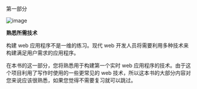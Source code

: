 第一部分

![image](images/frontdot.jpg)

**熟悉所需技术**

构建 web 应用程序不是一维的练习。现代 web 开发人员将需要利用多种技术来构建满足用户需求的应用程序。

在本书的这一部分，您将熟悉用于构建第一个实时 web 应用程序的技术。由于这个项目利用了写作时使用的一些更常见的 web 技术，所以这本书的大部分内容对您来说应该很熟悉，如果您觉得不需要复习就可以跳过。